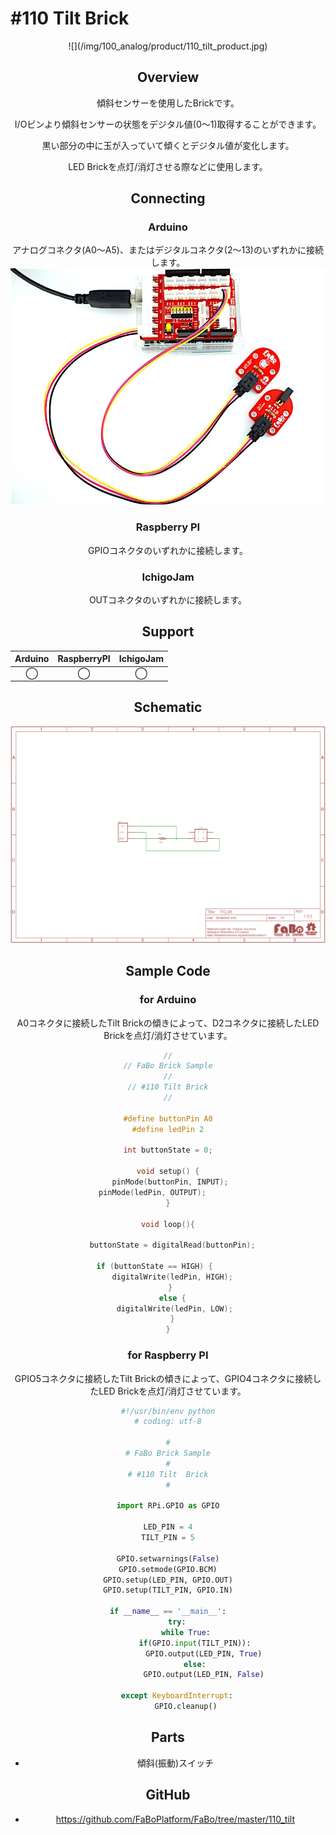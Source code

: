 # #110 Tilt Brick

<center>![](/img/100_analog/product/110_tilt_product.jpg)
<!--COLORME-->

## Overview
傾斜センサーを使用したBrickです。

I/Oピンより傾斜センサーの状態をデジタル値(0〜1)取得することができます。

黒い部分の中に玉が入っていて傾くとデジタル値が変化します。

LED Brickを点灯/消灯させる際などに使用します。


## Connecting
### Arduino
アナログコネクタ(A0〜A5)、またはデジタルコネクタ(2〜13)のいずれかに接続します。
![](/img/100_analog/connect/110_tilt_connect.jpg)

### Raspberry PI
GPIOコネクタのいずれかに接続します。

### IchigoJam
OUTコネクタのいずれかに接続します。

## Support
|Arduino|RaspberryPI|IchigoJam|
|:--:|:--:|:--:|
|◯|◯|◯|

## Schematic
![](/img/100_analog/schematic/110_tilt_schematic.png)

## Sample Code
### for Arduino

A0コネクタに接続したTilt Brickの傾きによって、D2コネクタに接続したLED Brickを点灯/消灯させています。

```c
//
// FaBo Brick Sample
//
// #110 Tilt Brick
//

#define buttonPin A0
#define ledPin 2

int buttonState = 0;

void setup() {
  pinMode(buttonPin, INPUT); 
  pinMode(ledPin, OUTPUT);         
}

void loop(){
 
  buttonState = digitalRead(buttonPin);

  if (buttonState == HIGH) {        
    digitalWrite(ledPin, HIGH);  
  } 
  else {
    digitalWrite(ledPin, LOW); 
  }
}
```

### for Raspberry PI

GPIO5コネクタに接続したTilt Brickの傾きによって、GPIO4コネクタに接続したLED Brickを点灯/消灯させています。

```python
#!/usr/bin/env python
# coding: utf-8

#
# FaBo Brick Sample
#
# #110 Tilt  Brick
#

import RPi.GPIO as GPIO

LED_PIN = 4
TILT_PIN = 5

GPIO.setwarnings(False)
GPIO.setmode(GPIO.BCM)
GPIO.setup(LED_PIN, GPIO.OUT)
GPIO.setup(TILT_PIN, GPIO.IN)

if __name__ == '__main__':
    try:
        while True:
            if(GPIO.input(TILT_PIN)):
                GPIO.output(LED_PIN, True)
            else:
                GPIO.output(LED_PIN, False)

    except KeyboardInterrupt:
        GPIO.cleanup()
```

## Parts
- 傾斜(振動)スイッチ

## GitHub
- https://github.com/FaBoPlatform/FaBo/tree/master/110_tilt
